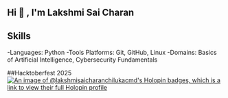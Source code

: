 ## Hi 👋 , I'm Lakshmi Sai Charan

<!--
**lakshmisaicharanchiluka-cmd/lakshmisaicharanchiluka-cmd** is a ✨ _special_ ✨ repository because its `README.md` (this file) appears on your GitHub profile.

Here are some ideas to get you started:

- 🔭 I’m currently working on ...
- 🌱 I’m currently learning ...
- 👯 I’m looking to collaborate on ...
- 🤔 I’m looking for help with ...
- 💬 Ask me about ...
- 📫 How to reach me: ...
- 😄 Pronouns: ...
- ⚡ Fun fact: ...
-->


## Skills
-Languages: Python
-Tools Platforms: Git, GitHub, Linux
-Domains: Basics of Artificial Intelligence, Cybersecurity Fundamentals


##Hacktoberfest 2025
[![An image of @lakshmisaicharanchilukacmd's Holopin badges, which is a link to view their full Holopin profile](https://holopin.me/lakshmisaicharanchilukacmd)](https://holopin.io/@lakshmisaicharanchilukacmd)
